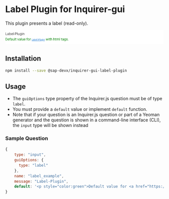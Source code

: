 # Label Plugin for Inquirer-gui

This plugin presents a label (read-only).

![Inquirer-gui Label](./label.png)

## Installation

```sh
npm install --save @sap-devx/inquirer-gui-label-plugin
```

## Usage

- The `guiOptions` type property of the Inquirer.js question must be of type `label`.
- You must provide a `default` value or implement `default` function.
- Note that if your question is an Inquirer.js question or part of a Yeoman generator and the question is shown in a command-line interface (CLI), the `input` type will be shown instead

### Sample Question

```js
{
    type: "input",
    guiOptions: {
      type: "label"
    },
    name: "label_example",
    message: "Label-Plugin",
    default: '<p style="color:green">Default value for <a href="https://github.com/SAP/inquirer-gui/tree/master/label-plugin">Label-Plugin</a> with html tags.</p>'
}
```
